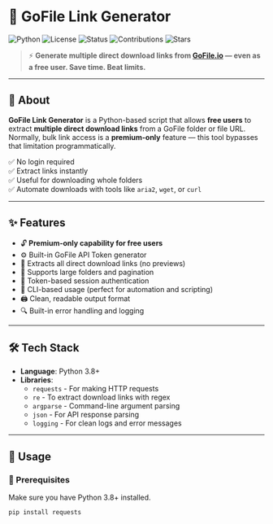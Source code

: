 # 🚀 GoFile Link Generator

![Python](https://img.shields.io/badge/Python-3.8%2B-blue?logo=python)
![License](https://img.shields.io/badge/License-MIT-green)
![Status](https://img.shields.io/badge/Status-Active-brightgreen)
![Contributions](https://img.shields.io/badge/Contributions-Welcome-orange)
![Stars](https://img.shields.io/github/stars/YOUR_USERNAME/gofile-link-generator?style=social)

> ⚡ **Generate multiple direct download links from [GoFile.io](https://gofile.io) — even as a free user. Save time. Beat limits.**

---

## 📌 About

**GoFile Link Generator** is a Python-based script that allows **free users** to extract **multiple direct download links** from a GoFile folder or file URL. Normally, bulk link access is a **premium-only** feature — this tool bypasses that limitation programmatically.

✅ No login required  
✅ Extract links instantly  
✅ Useful for downloading whole folders  
✅ Automate downloads with tools like `aria2`, `wget`, or `curl`  

---

## ✨ Features

- 🔓 **Premium-only capability for free users**
- ⚙️ Built-in GoFile API Token generator
- 🔗 Extracts all direct download links (no previews)
- 📁 Supports large folders and pagination
- 🔐 Token-based session authentication
- 🧠 CLI-based usage (perfect for automation and scripting)
- 🖨️ Clean, readable output format
- 🔍 Built-in error handling and logging

---

## 🛠️ Tech Stack

- **Language**: Python 3.8+
- **Libraries**:  
  - `requests` - For making HTTP requests  
  - `re` - To extract download links with regex  
  - `argparse` - Command-line argument parsing  
  - `json` - For API response parsing  
  - `logging` - For clean logs and error messages

---

## 🚀 Usage

### 🔧 Prerequisites

Make sure you have Python 3.8+ installed.

```bash
pip install requests
